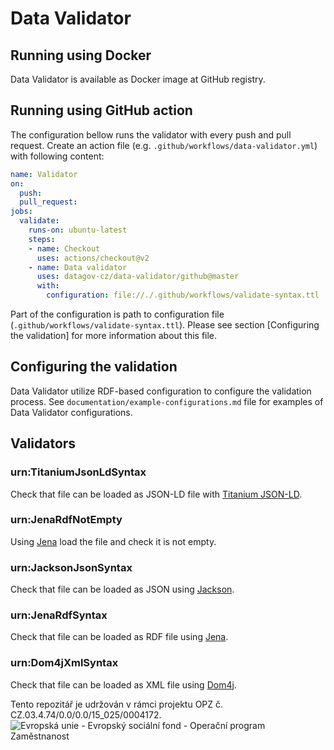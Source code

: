 # Data Validator

## Running using Docker
Data Validator is available as Docker image at GitHub registry.

## Running using GitHub action
The configuration bellow runs the validator with every push and pull request.
Create an action file (e.g. `.github/workflows/data-validator.yml`) with following content:
```yaml
name: Validator
on:
  push:
  pull_request:
jobs:
  validate:
    runs-on: ubuntu-latest
    steps:
    - name: Checkout
      uses: actions/checkout@v2
    - name: Data validator
      uses: datagov-cz/data-validator/github@master
      with:
        configuration: file://./.github/workflows/validate-syntax.ttl
```
Part of the configuration is path to configuration file (`.github/workflows/validate-syntax.ttl`).
Please see section [Configuring the validation] for more information about this file.

## Configuring the validation
Data Validator utilize RDF-based configuration to configure the validation process.
See `documentation/example-configurations.md` file for examples of Data Validator configurations.

## Validators

### urn:TitaniumJsonLdSyntax
Check that file can be loaded as JSON-LD file with [Titanium JSON-LD](https://github.com/filip26/titanium-json-ld).

### urn:JenaRdfNotEmpty
Using [Jena](https://jena.apache.org/) load the file and check it is not empty.

### urn:JacksonJsonSyntax
Check that file can be loaded as JSON using [Jackson](https://github.com/FasterXML/jackson).

### urn:JenaRdfSyntax
Check that file can be loaded as RDF file using [Jena](https://jena.apache.org/).

### urn:Dom4jXmlSyntax
Check that file can be loaded as XML file using [Dom4j](https://dom4j.github.io/).

Tento repozitář je udržován v rámci projektu OPZ č. CZ.03.4.74/0.0/0.0/15_025/0004172.
![Evropská unie - Evropský sociální fond - Operační program Zaměstnanost](https://data.gov.cz/images/ozp_logo_cz.jpg)

